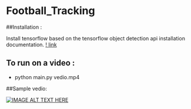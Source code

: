 # Football_Tracking

##Installation :

Install tensorflow based on the tensorflow object detection api installation documentation. [! link](https://github.com/tensorflow/models/blob/master/research/object_detection/g3doc/installation.md)

## To run on a video :

  - python main.py vedio.mp4

##Sample vedio:

   [![IMAGE ALT TEXT HERE](https://img.youtube.com/vi/nu_DUwQGjbo/0.jpg)](https://www.youtube.com/watch?v=nu_DUwQGjbo)
